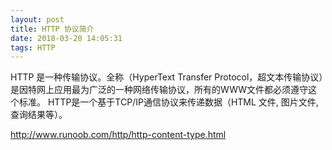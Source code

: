 ```yaml
---
layout: post
title: HTTP 协议简介
date: 2018-03-20 14:05:31
tags: HTTP
---
```


HTTP 是一种传输协议。全称（HyperText Transfer Protocol，超文本传输协议）是因特网上应用最为广泛的一种网络传输协议，所有的WWW文件都必须遵守这个标准。
HTTP是一个基于TCP/IP通信协议来传递数据（HTML 文件, 图片文件, 查询结果等）。


http://www.runoob.com/http/http-content-type.html